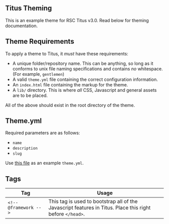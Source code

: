 ## Titus Theming
This is an example theme for RSC Titus v3.0. Read below for theming documentation.

## Theme Requirements
To apply a theme to Titus, it *must* have these requirements:

- A unique folder/repository name. This can be anything, so long as it conforms to unix file naming specifications and contains *no* whitespace. (For example, `gentlemen`)
- A valid `theme.yml` file containing the correct configuration information.
- An `index.html` file containing the markup for the theme.
- A `lib/` directory. This is where *all* CSS, Javascript and general assets are to be placed.

All of the above should exist in the root directory of the theme.

## Theme.yml
Required parameters are as follows: 
- `name`
- `description`
- `slug`

Use [this file](https://github.com/jonlambert/rsc-example-theme/blob/master/theme.yml) as an example `theme.yml`.

## Tags

|Tag                  |Usage                                                                                                    |
|---------------------|---------------------------------------------------------------------------------------------------------|
|`<!-- @framework -->`|This tag is used to bootstrap all of the Javascript features in Titus. Place this right before `</head>`.|
